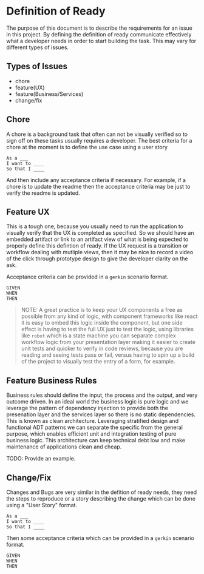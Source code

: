 # Definition of Ready

The purpose of this document is to describe the requirements for an issue in
this project. By defining the definition of ready communicate effectively what a
developer needs in order to start building the task. This may vary for different
types of issues.

## Types of Issues

- chore
- feature(UX)
- feature(Business/Services)
- change/fix

## Chore

A chore is a background task that often can not be visually verified so to sign
off on these tasks usually requires a developer. The best criteria for a chore
at the moment is to define the use case using a user story

```
As a ___
I want to ____
So that I ____
```

And then include any acceptance criteria if necessary. For example, if a chore
is to update the readme then the acceptance criteria may be just to verify the
readme is updated.

## Feature UX

This is a tough one, because you usually need to run the application to visually
verify that the UX is completed as specified. So we should have an embedded
artifact or link to an artifact view of what is being expected to properly
define this defintion of ready. If the UX request is a transition or workflow
dealing with mutliple views, then it may be nice to record a video of the click
through prototype design to give the developer clarity on the ask.

Acceptance criteria can be provided in a `gerkin` scenario format.

```
GIVEN
WHEN 
THEN
```

> NOTE: A great practice is to keep your UX components a free as possible from
> any kind of logic, with component frameworks like react it is easy to embed
> this logic inside the component, but one side effect is having to test the
> full UX just to test the logic, using libraries like `robot` which is a state
> machine you can separate complex workflow logic from your presentation layer
> making it easier to create unit tests and quicker to verify in code reviews,
> because you are reading and seeing tests pass or fail, versus having to spin
> up a build of the project to visually test the entry of a form, for example.

## Feature Business Rules

Business rules should define the input, the process and the output, and very
outcome driven. In an ideal world the business logic is pure logic and we
leverage the pattern of dependency injection to provide both the presenation
layer and the services layer so there is no static dependencies. This is known
as clean architecture. Leveraging stratified design and functional ADT patterns
we can separate the specific from the general purpose, which enables efficient
unit and integration testing of pure business logic. This architecture can keep
technical debt low and make maintenance of applications clean and cheap.

TODO: Provide an example.

## Change/Fix

Changes and Bugs are very similar in the defition of ready needs, they need the
steps to reproduce or a story describing the change which can be done using a
"User Story" format.

```
As a ___
I want to ____
So that I ____
```

Then some acceptance criteria which can be provided in a `gerkin` scenario
format.

```
GIVEN
WHEN 
THEN
```
